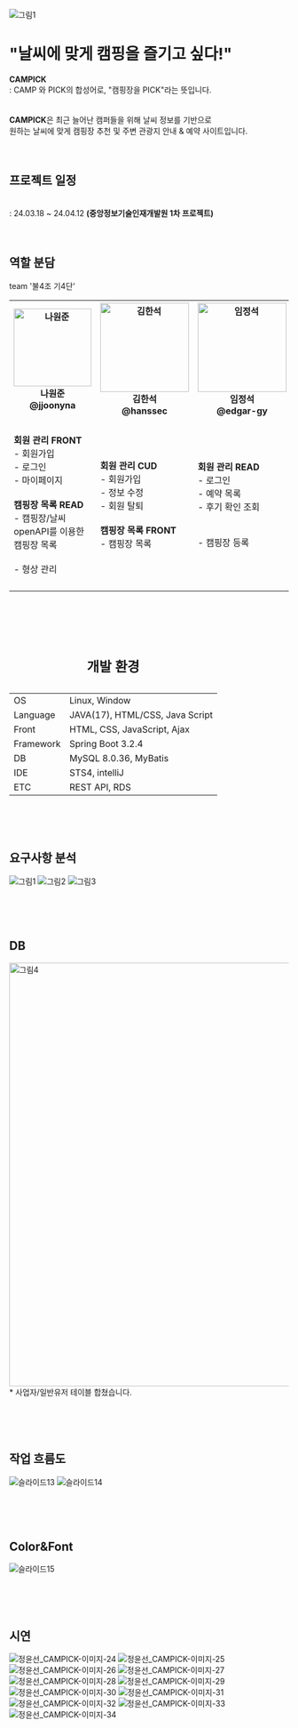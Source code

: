 ![그림1](https://github.com/jjoonyna/campick/assets/150616454/fee8a794-e409-4dcd-adb5-24b806a84300)

<h1>"날씨에 맞게 캠핑을 즐기고 싶다!"</h1>
<Strong>CAMPICK</Strong><br>
: CAMP 와 PICK의 합성어로, "캠핑장을 PICK"라는 뜻입니다.
<br><br><br>
<Strong>CAMPICK</Strong>은 최근 늘어난 캠퍼들을 위해 날씨 정보를 기반으로<br> 원하는 날씨에 맞게 캠핑장 추천 및 주변 관광지 안내 & 예약 사이트입니다.
<br><br><br>
<h2>프로젝트 일정</h2><br>
: 24.03.18 ~ 24.04.12 <Strong>(중앙정보기술인재개발원 1차 프로젝트)</Strong>
<br><br><br>


<table>
	<h2>역할 분담</h2>
	<cation>team '불4조 기4단'</cation>
	<th><img width="140" alt="나원준" src="https://github.com/jjoonyna/moggozi2/assets/150616454/49ec8571-f6fc-4d88-ad7e-60505e32b751"><br>나원준<br>@jjoonyna </th>
 	<th><img width="160" alt="김한석" src="https://github.com/jjoonyna/moggozi2/assets/150616454/8edbbf33-e2ce-47cd-9add-e2119881e6ea"><br>김한석<br>@hanssec </th>
  	<th><img width="160" alt="임정석" src="https://github.com/jjoonyna/moggozi2/assets/150616454/6955d21c-9370-40fb-be97-4b7ba37176f8"><br>임정석<br>@edgar-gy</th>
   	<th><img width="160" alt="배현정" src="https://github.com/jjoonyna/moggozi2/assets/150616454/de13f1e9-8e6b-4ec1-b68d-8547a191c6e6"><br>배현정<br>@qkqhdhwhs </th>
    	<th><img width="160" alt="장예진" src="https://github.com/jjoonyna/moggozi2/assets/150616454/686f021e-89de-4497-975f-b1d53181f85f"><br>장예진<br>@jyj95 </th>
     	<th><img width="150" alt="정윤선" src="https://github.com/jjoonyna/moggozi2/assets/150616454/108d0ff6-ab5c-4f07-953f-7047f088188f"><br>정윤선<br>@myaongE</th>
	<tr>
		<td>
      <Strong>회원 관리 FRONT</Strong><br>
			- 회원가입<br>
      - 로그인<br>
			- 마이페이지<br>
      <br>
      <Strong>캠핑장 목록 READ</Strong><br>
			- 캠핑장/날씨 openAPI를 이용한 캠핑장 목록<br><br>
			- 형상 관리<br>
		</td>
		<td>
      <Strong>회원 관리 CUD</Strong><br>
			- 회원가입<br>
      - 정보 수정<br>
      - 회원 탈퇴<br>
      <br>
      <Strong>캠핑장 목록 FRONT</Strong><br>
			- 캠핑장 목록<br>
		</td>
  	<td>
      <Strong>회원 관리 READ</Strong><br>
			- 로그인<br>
      - 예약 목록<br>
      - 후기 확인 조회<br>
      <br><br>
			- 캠핑장 등록<br>
		</td>
  	<td>
      <Strong>사업자 관리 CUD</Strong><br>
			- 회원가입<br>
      - 로그아웃<br>
      - 마이페이지<br>
      <br>
      <Strong>상세보기 FRONT</Strong><br>
			- 지도/관광지 API로 <br>캠핑장 상세보기<br>
      <br>
      <Strong>예약 READ</Strong><br>
      - AJAX 처리
		</td>
  	<td>
      <Strong>사업자 관리 FRONT</Strong><br>
			- 회원가입<br>
      - 로그인<br>
      - 마이페이지<br>
      - 예약관리/내역<br>
      <br>
      <Strong>상세보기 READ</Strong><br>
			- 상세보기 리스트<br>
			- 지도/관광지 API<br>
      <br>
		</td>
  	<td>
      <Strong>사업자 관리 READ</Strong><br>
      - 사업자 API로 기능 구현<br>
			- 회원가입<br>
      - 로그아웃<br>
      - 마이페이지<br>
      <br>
      <Strong>상세보기 CUD</Strong><br>
			- 상세보기 목록<br>
      <br>
      <Strong>예약 FRONT</Strong><br>
      - 예약 하기<br>
      - 예약 내역<br>
		</td>
  </tr>
</table>

<br><br><br>

<table>
	<caption><h2>개발 환경</h2></caption>
	<tr>
		<td>OS</td>
		<td>Linux, Window</td>
	</tr>
	<tr>
		<td>Language</td>
		<td>JAVA(17), HTML/CSS, Java Script</td>
	</tr>
	<tr>
		<td>Front</td>
		<td>HTML, CSS, JavaScript, Ajax</td>
	</tr>
	<tr>
		<td>Framework</td>
		<td>Spring Boot 3.2.4</td>
	</tr>
	<tr>
		<td>DB</td>
		<td>MySQL 8.0.36, MyBatis</td>
	</tr>
	<tr>
		<td>IDE</td>
		<td>STS4, intelliJ</td>
	</tr>
 	<tr>
		<td>ETC</td>
		<td>REST API, RDS</td>
	</tr>
</table>	
<br><br><br>
<h2>요구사항 분석</h2>

![그림1](https://github.com/jjoonyna/campick/assets/150616454/5636ae6d-53df-4cb2-8644-83a73388fbd0)
![그림2](https://github.com/jjoonyna/campick/assets/150616454/4426b021-dcca-423a-ad23-3a4da3577255)
![그림3](https://github.com/jjoonyna/campick/assets/150616454/6ad39b66-b2ed-42a2-88bc-e76f693a584f)



<br><br><br>
<h2>DB</h2>
<img width="762" alt="그림4" src="https://github.com/jjoonyna/campick/assets/150616454/e8284b62-2302-4433-8a15-ea3367ac4ba4"><br>
 * 사업자/일반유저 테이블 합쳤습니다.

<br><br><br>
<h2>작업 흐름도</h2>


![슬라이드13](https://github.com/jjoonyna/campick/assets/150616454/bbf69391-12f1-491e-8272-dcada1b8cb42)
![슬라이드14](https://github.com/jjoonyna/campick/assets/150616454/ddca55e1-93a9-4327-81b9-e62aef92182f)

<br><br><br>
<h2>Color&Font</h2>

![슬라이드15](https://github.com/jjoonyna/campick/assets/150616454/aad487fd-8d47-4c6b-9169-e7362a248da3)


<br><br><br>
<h2>시연</h2>

![정윤선_CAMPICK-이미지-24](https://github.com/jjoonyna/moggozi2/assets/150616454/85a880d8-24c3-4021-8315-ec71558207d2)
![정윤선_CAMPICK-이미지-25](https://github.com/jjoonyna/moggozi2/assets/150616454/a22f52c5-54cb-495d-b914-219df6e7d973)
![정윤선_CAMPICK-이미지-26](https://github.com/jjoonyna/moggozi2/assets/150616454/b5975334-1c8e-42ac-92ce-9fc436960b9b)
![정윤선_CAMPICK-이미지-27](https://github.com/jjoonyna/moggozi2/assets/150616454/fc3d6738-eca4-4acc-9439-39f4056c552d)
![정윤선_CAMPICK-이미지-28](https://github.com/jjoonyna/moggozi2/assets/150616454/c8191474-c029-4b09-aaed-ee6ac2ee283c)
![정윤선_CAMPICK-이미지-29](https://github.com/jjoonyna/moggozi2/assets/150616454/ae72744a-2b53-478e-94a0-0da39f329a70)
![정윤선_CAMPICK-이미지-30](https://github.com/jjoonyna/moggozi2/assets/150616454/107f4bbf-7132-4681-9fb7-b9b709051887)
![정윤선_CAMPICK-이미지-31](https://github.com/jjoonyna/moggozi2/assets/150616454/cc4bb61d-de0e-41d4-8377-49f2b25de600)
![정윤선_CAMPICK-이미지-32](https://github.com/jjoonyna/moggozi2/assets/150616454/badd04c0-5e4a-4150-ae20-4440571c4ae0)
![정윤선_CAMPICK-이미지-33](https://github.com/jjoonyna/moggozi2/assets/150616454/b8c46a88-6515-469a-8b5f-0799cc414ae7)
![정윤선_CAMPICK-이미지-34](https://github.com/jjoonyna/moggozi2/assets/150616454/f54c985d-3350-4539-8e3f-31c22bdd5842)

